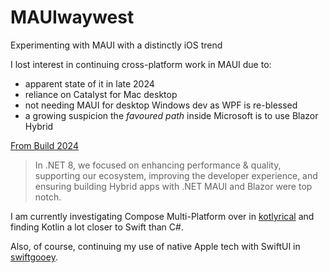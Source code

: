 # MAUIwaywest
Experimenting with MAUI with a distinctly iOS trend

I lost interest in continuing cross-platform work in MAUI due to:

- apparent state of it in late 2024
- reliance on Catalyst for Mac desktop
- not needing MAUI for desktop Windows dev as WPF is re-blessed
- a growing suspicion the _favoured path_ inside Microsoft is to use Blazor Hybrid

[From Build 2024](https://devblogs.microsoft.com/dotnet/dotnet-build-2024-announcements/#multi-platform-development-with-.net)

>In .NET 8, we focused on enhancing performance & quality, supporting our ecosystem, improving the developer experience, and ensuring building Hybrid apps with .NET MAUI and Blazor were top notch. 

I am currently investigating Compose Multi-Platform over in [kotlyrical](https://github.com/AndyDentFree/kotlyrical) and finding Kotlin a lot closer to Swift than C#.

Also, of course, continuing my use of native Apple tech with SwiftUI in [swiftgooey](https://github.com/AndyDentFree/swiftgooey).
